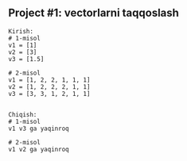 ## Project #1: vectorlarni taqqoslash

```commandline
Kirish: 
# 1-misol
v1 = [1]
v2 = [3]
v3 = [1.5]

# 2-misol
v1 = [1, 2, 2, 1, 1, 1]
v2 = [1, 2, 2, 2, 1, 1]
v3 = [3, 3, 1, 2, 1, 1]


Chiqish: 
# 1-misol
v1 v3 ga yaqinroq

# 2-misol
v1 v2 ga yaqinroq
```


